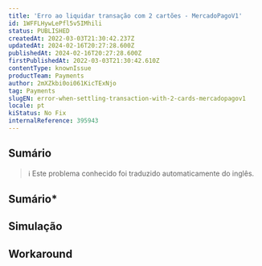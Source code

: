 ```yaml
---
title: 'Erro ao liquidar transação com 2 cartões - MercadoPagoV1'
id: 1WFFLHywLePfl5v5IMhili
status: PUBLISHED
createdAt: 2022-03-03T21:30:42.237Z
updatedAt: 2024-02-16T20:27:28.600Z
publishedAt: 2024-02-16T20:27:28.600Z
firstPublishedAt: 2022-03-03T21:30:42.610Z
contentType: knownIssue
productTeam: Payments
author: 2mXZkbi0oi061KicTExNjo
tag: Payments
slugEN: error-when-settling-transaction-with-2-cards-mercadopagov1
locale: pt
kiStatus: No Fix
internalReference: 395943
---
```


## Sumário

>ℹ️ Este problema conhecido foi traduzido automaticamente do inglês.

## **Sumário***

## Simulação



## Workaround



